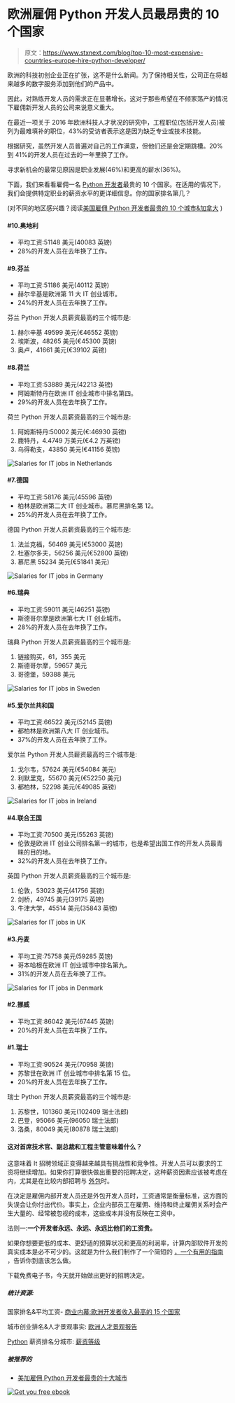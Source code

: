 # 欧洲雇佣 Python 开发人员最昂贵的 10 个国家

> 原文：<https://www.stxnext.com/blog/top-10-most-expensive-countries-europe-hire-python-developer/>

 欧洲的科技初创企业正在扩张，这不是什么新闻。为了保持相关性，公司正在将越来越多的数字服务添加到他们的产品中。

因此，对熟练开发人员的需求正在显著增长。这对于那些希望在不倾家荡产的情况下雇佣新开发人员的公司来说意义重大。

在最近一项关于 2016 年欧洲科技人才状况的研究中，工程职位(包括开发人员)被列为最难填补的职位，43%的受访者表示这是因为缺乏专业或技术技能。

根据研究，虽然开发人员普遍对自己的工作满意，但他们还是会定期跳槽。20%到 41%的开发人员在过去的一年里换了工作。

寻求新机会的最常见原因是职业发展(46%)和更高的薪水(36%)。

下面，我们来看看雇佣一名 [Python 开发者](https://stxnext.com/services/python-js-development/)最贵的 10 个国家。在适用的情况下，我们会提供特定职业的薪资水平的更详细信息。你的国家排名第几？

(对不同的地区感兴趣？阅读[美国雇佣 Python 开发者最贵的 10 个城市&加拿大](https://stxnext.com/blog/2017/01/18/top-10-most-expensive-cities-hire-python-developers-us-canada/) ) 

#### #10.奥地利

*   平均工资:51148 美元(40083 英镑)
*   28%的开发人员在去年换了工作。

#### #9.芬兰

*   平均工资:51186 美元(40112 英镑)
*   赫尔辛基是欧洲第 11 大 IT 创业城市。
*   24%的开发人员在去年换了工作。

芬兰 Python 开发人员薪资最高的三个城市是:

1.  赫尔辛基 49599 美元(€46552 英镑)
2.  埃斯波，48265 美元(€45300 英镑)
3.  奥卢，41661 美元(€39102 英镑)

#### #8.荷兰

*   平均工资:53889 美元(42213 英镑)
*   阿姆斯特丹在欧洲 IT 创业城市中排名第四。
*   29%的开发人员在去年换了工作。

荷兰 Python 开发人员薪资最高的三个城市是:

1.  阿姆斯特丹:50002 美元(€:46930 英镑)
2.  鹿特丹，4.4749 万美元(€4.2 万英镑)
3.  乌得勒支，43850 美元(€41156 英镑)

![Salaries for IT jobs in Netherlands](img/fd594acf1fba4ca8c9d4908fcefcbe3c.png)

#### #7.德国

*   平均工资:58176 美元(45596 英镑)
*   柏林是欧洲第二大 IT 创业城市。慕尼黑排名第 12。
*   25%的开发人员在去年换了工作。

德国 Python 开发人员薪资最高的三个城市是:

1.  法兰克福，56469 美元(€53000 英镑)
2.  杜塞尔多夫，56256 美元(€52800 英镑)
3.  慕尼黑 55234 美元(€51841 美元)

![Salaries for IT jobs in Germany](img/820a3179fde71d7e4b5ce24eee15638a.png)

#### #6.瑞典

*   平均工资:59011 美元(46251 英镑)
*   斯德哥尔摩是欧洲第七大 IT 创业城市。
*   28%的开发人员在去年换了工作。

瑞典 Python 开发人员薪资最高的三个城市是:

1.  链接购买，61，355 美元
2.  斯德哥尔摩，59657 美元
3.  哥德堡，59388 美元

![Salaries for IT jobs in Sweden](img/a2cee9be5e73990ddffd35c40f4f9d77.png)

#### #5.爱尔兰共和国

*   平均工资:66522 美元(52145 英镑)
*   都柏林是欧洲第八大 IT 创业城市。
*   37%的开发人员在去年换了工作。

爱尔兰 Python 开发人员薪资最高的三个城市是:

1.  戈尔韦，57624 美元(€54084 美元)
2.  利默里克，55670 美元(€52250 美元)
3.  都柏林，52298 美元(€49085 英镑)

![Salaries for IT jobs in Ireland](img/68a7641441a15c4472ce21c8cca75a61.png)

#### #4.联合王国

*   平均工资:70500 美元(55263 英镑)
*   伦敦是欧洲 IT 创业公司排名第一的城市，也是希望出国工作的开发人员最青睐的目的地。
*   32%的开发人员在去年换了工作。

英国 Python 开发人员薪资最高的三个城市是:

1.  伦敦，53023 美元(41756 英镑)
2.  剑桥，49745 美元(39175 英镑)
3.  牛津大学，45514 美元(35843 英镑)

![Salaries for IT jobs in UK](img/1391b28d7f556a68a8e9884676b21373.png)

#### #3.丹麦

*   平均工资:75758 美元(59285 英镑)
*   哥本哈根在欧洲 IT 创业城市中排名第九。
*   31%的开发人员在去年换了工作。

![Salaries for IT jobs in Denmark](img/0888af1b5ef4046dba7091b8f8d8c118.png)

#### #2.挪威

*   平均工资:86042 美元(67445 英镑)
*   20%的开发人员在去年换了工作。

#### #1.瑞士

*   平均工资:90524 美元(70958 英镑)
*   苏黎世在欧洲 IT 创业城市中排名第 15 位。
*   20%的开发人员在去年换了工作。

瑞士 Python 开发人员薪资最高的三个城市是:

1.  苏黎世，101360 美元(102409 瑞士法郎)
2.  巴登，95066 美元(96050 瑞士法郎)
3.  洛桑，80049 美元(80878 瑞士法郎)

#### 这对首席技术官、副总裁和工程主管意味着什么？

这意味着 It 招聘领域正变得越来越具有挑战性和竞争性。开发人员可以要求的工资将继续增加。如果你打算很快做出重要的招聘决定，这种薪资因素应该被考虑在内，尤其是在比较内部招聘与  [外包](https://stxnext.com/software-development-outsourcing-guide/)时。

在决定是雇佣内部开发人员还是外包开发人员时，工资通常是衡量标准，这方面的失误会让你付出代价。事实上，企业内部员工在雇佣、维持和终止雇佣关系时会产生大量的、经常被忽视的成本，这些成本并没有反映在工资中。

法则一:**一个开发者永远、永远、永远比他们的工资贵。**

如果你想要更低的成本、更舒适的预算状况和更高的利润率，计算内部软件开发的真实成本是必不可少的。这就是为什么我们制作了一个简短的  [，一个有用的指南](https://stxnext.com/ebooks/true-cost-hiring-inhouse-developer/) ，告诉你到底该怎么做。

下载免费电子书，今天就开始做出更好的招聘决定。

##### 统计资源:

国家排名&平均工资- [商业内幕:欧洲开发者收入最高的 15 个国家](http://www.businessinsider.com/countries-where-developers-get-paid-most-in-europe-2016-12/#11-france-47213-37002-5)

城市创业排名&人才景观事实: [欧洲人才景观报告](https://talent.balderton.com/European_Tech_Talent_Landscape.pdf)

[Python](https://stxnext.com/ebooks/what-is-python-used-for/) 薪资排名分城市: [薪资等级](http://payscale.com/)

##### 被推荐的

*   [美加雇佣 Python 开发者最贵的十大城市](https://www.stxnext.com/blog/top-10-most-expensive-cities-hire-python-developers-us-canada/)

[![Get you free ebook](img/3ac2a2228795f422f39888a5969d4f6b.png)](https://cta-redirect.hubspot.com/cta/redirect/4542168/55ae6d85-7daf-4da0-bec1-a9bbedc3638b)